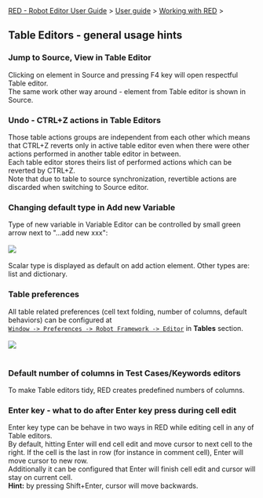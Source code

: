 <html>
<head>
<link href="PLUGINS_ROOT/org.robotframework.ide.eclipse.main.plugin.doc.user/help/style.css" rel="stylesheet" type="text/css"/>
</head>
<body>
<a href="../../../../help/index.html">RED - Robot Editor User Guide</a> &gt; <a href="../../../../help/user_guide/user_guide.html">User guide</a> &gt; <a href="../../../../help/user_guide/working_with_RED.html">Working with RED</a> &gt; 
<h2>Table Editors - general usage hints</h2>
<h3>Jump to Source, View in Table Editor</h3>
Clicking on element in Source and pressing F4 key will open respectful Table editor.<br/>
The same work other way around - element from Table editor is shown in Source.

<h3>Undo - CTRL+Z actions in Table Editors</h3>
Those table actions groups are independent from each other which means that CTRL+Z reverts only in active table editor even when there were other actions performed in another table editor in between.<br/>
Each table editor stores theirs list of performed actions which can be reverted by CTRL+Z. <br/>
Note that due to table to source synchronization, revertible actions are discarded when switching to Source editor. 

<h3>Changing default type in Add new Variable</h3>
Type of new variable in Variable Editor can be controlled by small green arrow next to "...add new xxx":
<br/><br/><img src="images/add_new_var.png"/> <br/><br/>
Scalar type is displayed as default on add action element. Other types are: list and dictionary.<br/>
<h3>Table preferences</h3>
All table related preferences (cell text folding, number of columns, default behaviors) can be configured at <code><a class="command" href="javascript:executeCommand('org.eclipse.ui.window.preferences(preferencePageId=org.robotframework.ide.eclipse.main.plugin.preferences.editor)')">
Window -> Preferences -> Robot Framework -> Editor</a></code> in <b>Tables</b> section.
<br/><br/><img src="images/table_preferences.png"/> <br/><br/>
<h3>Default number of columns in Test Cases/Keywords editors</h3>
To make Table editors tidy, RED creates predefined numbers of columns.<br/>
<h3>Enter key - what to do after Enter key press during cell edit</h3>
Enter key type can be behave in two ways in RED while editing cell in any of Table editors.<br/>
By default, hitting Enter will end cell edit and move cursor to next cell to the right. If the cell is the last in row (for instance in comment cell), Enter will move cursor to new row.<br/>
Additionally it can be configured that Enter will finish cell edit and cursor will stay on current cell.<br/>
<b>Hint:</b> by pressing Shift+Enter, cursor will move backwards.
</body>
</html>